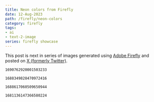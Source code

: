 ```yaml
---
title: Neon colors from Firefly
date: 12-Aug-2023
path: /firefly/neon-colors
category: firefly
tags:
- ai
- text-2-image
series: firefly showcase
---
```


This post is next in series of images generated using [Adobe Firefly](https://firefly.adobe.com)
and posted on [X (formerly Twitter)](x.com).

```tweet
1690762920001503233
```

```tweet
1688349828470972416
```

```tweet
1688617060509650944
```

```tweet
1681136147366580224
```
